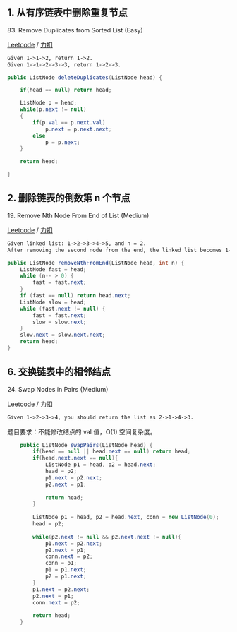 ##  1. 从有序链表中删除重复节点

83\. Remove Duplicates from Sorted List (Easy)

[Leetcode](https://leetcode.com/problems/remove-duplicates-from-sorted-list/description/) / [力扣](https://leetcode-cn.com/problems/remove-duplicates-from-sorted-list/description/)

```html
Given 1->1->2, return 1->2.
Given 1->1->2->3->3, return 1->2->3.
```

```java
public ListNode deleteDuplicates(ListNode head) {

    if(head == null) return head;

    ListNode p = head;
    while(p.next != null)
    {
        if(p.val == p.next.val)
            p.next = p.next.next;
        else
            p = p.next;
    }

    return head;

}
```

##  2. 删除链表的倒数第 n 个节点

19\. Remove Nth Node From End of List (Medium)

[Leetcode](https://leetcode.com/problems/remove-nth-node-from-end-of-list/description/) / [力扣](https://leetcode-cn.com/problems/remove-nth-node-from-end-of-list/description/)

```html
Given linked list: 1->2->3->4->5, and n = 2.
After removing the second node from the end, the linked list becomes 1->2->3->5.
```

```java
public ListNode removeNthFromEnd(ListNode head, int n) {
    ListNode fast = head;
    while (n-- > 0) {
        fast = fast.next;
    }
    if (fast == null) return head.next;
    ListNode slow = head;
    while (fast.next != null) {
        fast = fast.next;
        slow = slow.next;
    }
    slow.next = slow.next.next;
    return head;
}
```
##  6. 交换链表中的相邻结点

24\. Swap Nodes in Pairs (Medium)

[Leetcode](https://leetcode.com/problems/swap-nodes-in-pairs/description/) / [力扣](https://leetcode-cn.com/problems/swap-nodes-in-pairs/description/)

```html
Given 1->2->3->4, you should return the list as 2->1->4->3.
```

题目要求：不能修改结点的 val 值，O(1) 空间复杂度。

```java
    public ListNode swapPairs(ListNode head) {
        if(head == null || head.next == null) return head;
        if(head.next.next == null){
            ListNode p1 = head, p2 = head.next;
            head = p2;
            p1.next = p2.next;
            p2.next = p1;
         
            return head;
        }
        
        ListNode p1 = head, p2 = head.next, conn = new ListNode(0);
        head = p2;
        
        while(p2.next != null && p2.next.next != null){
            p1.next = p2.next;
            p2.next = p1;
            conn.next = p2;
            conn = p1;
            p1 = p1.next;
            p2 = p1.next;
        }
        p1.next = p2.next;
        p2.next = p1;
        conn.next = p2;
        
        return head;
    }
```
